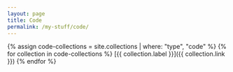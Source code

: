 ```yaml
---
layout: page
title: Code
permalink: /my-stuff/code/
---
```

{% assign code-collections = site.collections | where: "type", "code" %}
{% for collection in code-collections %}
[{{ collection.label }}]({{ collection.link }})
{% endfor %}
